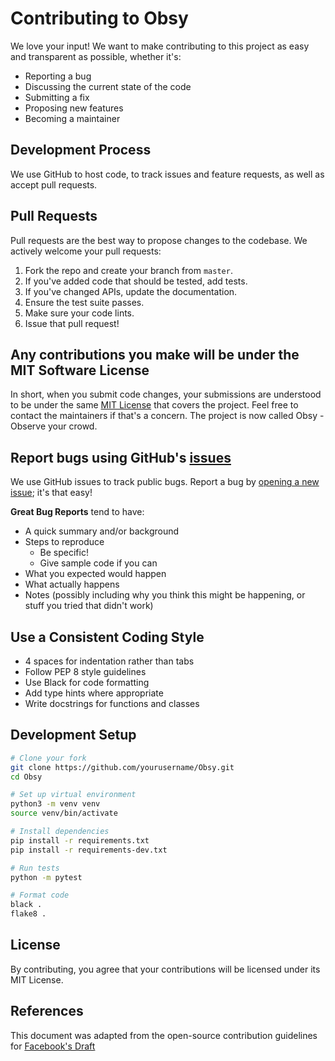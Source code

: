 # Contributing to Obsy

We love your input! We want to make contributing to this project as easy and transparent as possible, whether it's:

- Reporting a bug
- Discussing the current state of the code
- Submitting a fix
- Proposing new features
- Becoming a maintainer

## Development Process

We use GitHub to host code, to track issues and feature requests, as well as accept pull requests.

## Pull Requests

Pull requests are the best way to propose changes to the codebase. We actively welcome your pull requests:

1. Fork the repo and create your branch from `master`.
2. If you've added code that should be tested, add tests.
3. If you've changed APIs, update the documentation.
4. Ensure the test suite passes.
5. Make sure your code lints.
6. Issue that pull request!

## Any contributions you make will be under the MIT Software License

In short, when you submit code changes, your submissions are understood to be under the same [MIT License](http://choosealicense.com/licenses/mit/) that covers the project. Feel free to contact the maintainers if that's a concern. The project is now called Obsy - Observe your crowd.

## Report bugs using GitHub's [issues](https://github.com/antrxc/Obsy/issues)

We use GitHub issues to track public bugs. Report a bug by [opening a new issue](https://github.com/antrxc/Obsy/issues/new); it's that easy!

**Great Bug Reports** tend to have:

- A quick summary and/or background
- Steps to reproduce
  - Be specific!
  - Give sample code if you can
- What you expected would happen
- What actually happens
- Notes (possibly including why you think this might be happening, or stuff you tried that didn't work)

## Use a Consistent Coding Style

* 4 spaces for indentation rather than tabs
* Follow PEP 8 style guidelines
* Use Black for code formatting
* Add type hints where appropriate
* Write docstrings for functions and classes

## Development Setup

```bash
# Clone your fork
git clone https://github.com/yourusername/Obsy.git
cd Obsy

# Set up virtual environment
python3 -m venv venv
source venv/bin/activate

# Install dependencies
pip install -r requirements.txt
pip install -r requirements-dev.txt

# Run tests
python -m pytest

# Format code
black .
flake8 .
```

## License

By contributing, you agree that your contributions will be licensed under its MIT License.

## References

This document was adapted from the open-source contribution guidelines for [Facebook's Draft](https://github.com/facebook/draft-js/blob/a9316a723f9e918afde44dea68b5f9f39b7d9b00/CONTRIBUTING.md)
